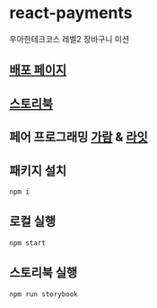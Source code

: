 # react-payments

우아한테크코스 레벨2 장바구니 미션

## [배포 페이지](https://react-shopping-cart-git-step1-guridaek.vercel.app/)

## [스토리북](https://6463267aee5d3c7105342735-rvmbsjtmju.chromatic.com)

## 페어 프로그래밍 [가람](https://github.com/guridaek) & [라잇](https://github.com/kangyeongmin)

## 패키지 설치

```
npm i
```

## 로컬 실행

```
npm start
```

## 스토리북 실행

```
npm run storybook
```
